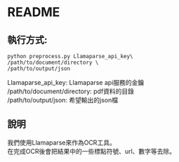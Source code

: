 # README
## 執行方式: 
```
python preprocess.py Llamaparse_api_key\
/path/to/document/directory \
/path/to/output/json
```
Llamaparse_api_key: Llamaparse api服務的金鑰  
/path/to/document/directory: pdf資料的目錄  
/path/to/output/json: 希望輸出的json檔  
## 說明
我們使用Llamaparse來作為OCR工具。  
在完成OCR後會把結果中的一些標點符號、url、數字等去除。
